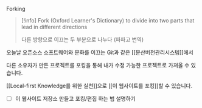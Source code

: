 
Forking

> [!info] Fork (Oxford Learner's Dictionary)
> to divide into two parts that lead in different directions
> 
> 다른 방향으로 이끄는 두 부분으로 나누다 (파파고 번역)

오늘날 오픈소스 소프트웨어와 문화를 이끄는
Git과 같은 [[분산버전관리시스템]]에서 

다른 소유자가 만든 프로젝트를 
포킹을 통해
내가 수정 가능한 프로젝트로 가져올 수 있습니다.

[[Local-first Knowledge를 위한 실천]]으로 [[이 웹사이트를 포킹]]할 수 있습니다.

- [ ] 이 웹사이트 저장소 만들고 포킹/편집 하는 법 설명하기